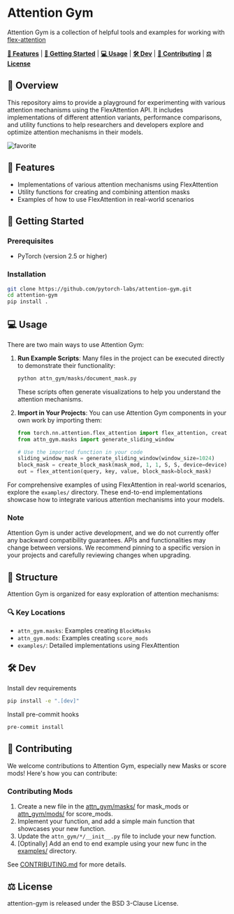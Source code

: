 # Attention Gym

Attention Gym is a collection of helpful tools and examples for working with [flex-attention](https://pytorch.org/docs/main/nn.attention.flex_attention.html#module-torch.nn.attention.flex_attention)

[**🎯 Features**](#-features) |
[**🚀 Getting Started**](#-getting-started) |
[**💻 Usage**](#-usage) |
[**🛠️ Dev**](#️-dev) |
[**🤝 Contributing**](#-contributing) |
[**⚖️ License**](#️-license)
## 📖 Overview

This repository aims to provide a playground for experimenting with various attention mechanisms using the FlexAttention API. It includes implementations of different attention variants, performance comparisons, and utility functions to help researchers and developers explore and optimize attention mechanisms in their models.

![favorite](https://github.com/user-attachments/assets/3747fd24-1282-4d65-9072-882e55dad0ad)

## 🎯 Features

- Implementations of various attention mechanisms using FlexAttention
- Utility functions for creating and combining attention masks
- Examples of how to use FlexAttention in real-world scenarios

## 🚀 Getting Started

### Prerequisites

- PyTorch (version 2.5 or higher)

### Installation

```bash
git clone https://github.com/pytorch-labs/attention-gym.git
cd attention-gym
pip install .
```

## 💻 Usage 

There are two main ways to use Attention Gym:

1. **Run Example Scripts**: Many files in the project can be executed directly to demonstrate their functionality:
   ```bash
   python attn_gym/masks/document_mask.py
   ```
   These scripts often generate visualizations to help you understand the attention mechanisms.

2. **Import in Your Projects**: You can use Attention Gym components in your own work by importing them:
   ```python
   from torch.nn.attention.flex_attention import flex_attention, create_block_mask
   from attn_gym.masks import generate_sliding_window
   
   # Use the imported function in your code
   sliding_window_mask = generate_sliding_window(window_size=1024)
   block_mask = create_block_mask(mask_mod, 1, 1, S, S, device=device)
   out = flex_attention(query, key, value, block_mask=block_mask)
   ```

For comprehensive examples of using FlexAttention in real-world scenarios, explore the `examples/` directory. These end-to-end implementations showcase how to integrate various attention mechanisms into your models.

### Note

Attention Gym is under active development, and we do not currently offer any backward compatibility guarantees. APIs and functionalities may change between versions. We recommend pinning to a specific version in your projects and carefully reviewing changes when upgrading.

## 📁 Structure

Attention Gym is organized for easy exploration of attention mechanisms:

### 🔍 Key Locations

- `attn_gym.masks`: Examples creating `BlockMasks`
- `attn_gym.mods`: Examples creating `score_mods`
- `examples/`: Detailed implementations using FlexAttention

## 🛠️ Dev

Install dev requirements
```bash
pip install -e ".[dev]"
```

Install pre-commit hooks
```bash
pre-commit install
```

## 🤝 Contributing
We welcome contributions to Attention Gym, especially new Masks or score mods! Here's how you can contribute:

### Contributing Mods

1. Create a new file in the [attn_gym/masks/](attn_gym/masks) for mask_mods or [attn_gym/mods/](attn_gym/mods) for score_mods.
2. Implement your function, and add a simple main function that showcases your new function.
3. Update the `attn_gym/*/__init__.py` file to include your new function.
5. [Optinally] Add an end to end example using your new func in the [examples/](examples/) directory.

See [CONTRIBUTING.md](CONTRIBUTING.md) for more details.

## ⚖️ License

attention-gym is released under the BSD 3-Clause License.
